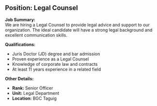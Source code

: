 ## **Position: Legal Counsel**

**Job Summary:**  
We are hiring a Legal Counsel to provide legal advice and support to our organization. The ideal candidate will have a strong legal background and excellent communication skills.

**Qualifications:**  
- Juris Doctor (JD) degree and bar admission
- Proven experience as a Legal Counsel
- Knowledge of corporate law and contracts
- At least 11 years experience in a related field

**Other Details:**
- **Rank:** Senior Officer
- **Unit:** Legal Department
- **Location:** BGC Taguig
